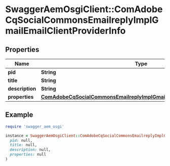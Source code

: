# SwaggerAemOsgiClient::ComAdobeCqSocialCommonsEmailreplyImplGmailEmailClientProviderInfo

## Properties

| Name | Type | Description | Notes |
| ---- | ---- | ----------- | ----- |
| **pid** | **String** |  | [optional] |
| **title** | **String** |  | [optional] |
| **description** | **String** |  | [optional] |
| **properties** | [**ComAdobeCqSocialCommonsEmailreplyImplGmailEmailClientProviderProperties**](ComAdobeCqSocialCommonsEmailreplyImplGmailEmailClientProviderProperties.md) |  | [optional] |

## Example

```ruby
require 'swagger_aem_osgi'

instance = SwaggerAemOsgiClient::ComAdobeCqSocialCommonsEmailreplyImplGmailEmailClientProviderInfo.new(
  pid: null,
  title: null,
  description: null,
  properties: null
)
```

